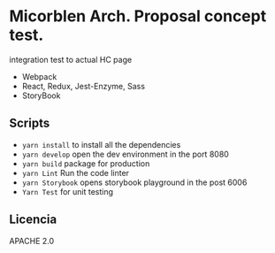 # Micorblen Arch. Proposal concept test.


integration test to actual HC page

-   Webpack
-   React, Redux, Jest-Enzyme, Sass
-   StoryBook

## Scripts

-   `yarn install` to install all the dependencies
-   `yarn develop` open the dev environment in the port 8080 
-   `yarn build` package for production
-   `yarn Lint` Run the code linter
-   `yarn Storybook` opens storybook playground in the post 6006
-   `Yarn Test` for unit testing

## Licencia

APACHE 2.0

